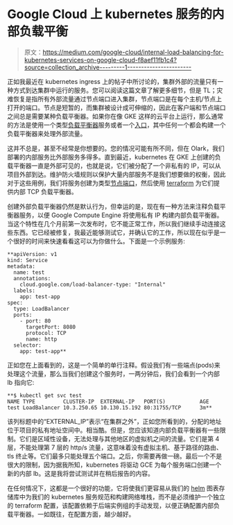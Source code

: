 # Google Cloud 上 kubernetes 服务的内部负载平衡

> 原文：<https://medium.com/google-cloud/internal-load-balancing-for-kubernetes-services-on-google-cloud-f8aef11fb1c4?source=collection_archive---------1----------------------->

正如我最近在 kubernetes ingress 上的帖子中所讨论的，集群外部的流量只有一种方式到达集群中运行的服务。您可以阅读这篇文章了解更多细节，但是 TL；灾难恢复是指所有外部流量通过节点端口进入集群，节点端口是在每个主机/节点上打开的端口。节点是短暂的，而集群被设计成可伸缩的，因此在客户端和节点端口之间总是需要某种负载平衡器。如果你在像 GKE 这样的云平台上运行，那么通常的方法是使用一个类型[负载平衡器](https://kubernetes.io/docs/concepts/services-networking/service/#type-loadbalancer)服务或者一个[入口](https://kubernetes.io/docs/concepts/services-networking/ingress/)，其中任何一个都会构建一个负载平衡器来处理外部流量。

这并不总是，甚至不经常是你想要的。您的情况可能有所不同，但在 Olark，我们部署的内部服务比外部服务多得多。直到最近，kubernetes 在 GKE 上创建的负载平衡器一直是外部可见的，也就是说，它们被分配了一个非私有的 IP，可以从项目外部到达。维护防火墙规则以保护大量内部服务不是我们想要做的权衡，因此对于这些用例，我们将服务创建为类型[节点端口](https://kubernetes.io/docs/concepts/services-networking/service/#type-nodeport)，然后使用 [terraform](https://www.terraform.io/) 为它们提供内部 TCP 负载平衡器。

创建外部负载平衡器仍然是默认行为，但幸运的是，现在有一种方法来注释负载平衡器服务，以便 Google Compute Engine 将使用私有 IP 构建内部负载平衡器。当这个特性在几个月前第一次发布时，它不能正常工作，所以我们继续手动连接这些东西。它已经被修复，我最近能够测试它，并确认它的工作，所以现在似乎是一个很好的时间来快速看看这可以为你做什么。下面是一个示例服务:

```
**apiVersion: v1
kind: Service
metadata:
  name: test
  annotations:
    cloud.google.com/load-balancer-type: "Internal"
  labels:
    app: test-app
spec:
  type: LoadBalancer
  ports:
    - port: 80
      targetPort: 8080
      protocol: TCP
      name: http
  selector:
    app: test-app**
```

正如您在上面看到的，这是一个简单的单行注释。假设我们有一些端点(pods)来处理这个流量，那么当我们创建这个服务时，一两分钟后，我们会看到一个内部 lb 指向它:

```
**$ kubectl get svc test
NAME TYPE         CLUSTER-IP  EXTERNAL-IP   PORT(S)           AGE
test LoadBalancer 10.3.250.65 10.130.15.192 80:31755/TCP      3m**
```

该列标题中的“EXTERNAL_IP”表示“在集群之外”，正如您所看到的，分配的地址位于项目的私有地址空间中。相当酷。但是，您应该知道内部负载平衡器有一些限制。它们是区域性设备，无法处理与其他地区的虚拟机之间的流量。它们是第 4 层，不能处理第 7 层的 http/s 流量，这意味着没有虚拟主机、基于路径的路由、tls 终止等。它们最多只能处理五个端口。之后，你需要再做一磅。最后一个不是很大的限制，因为据我所知，kubernetes 将驱动 GCE 为每个服务端口创建一个新的内部 lb。这是我将尝试测试并在稍后报告的内容。

在任何情况下，这都是一个很好的功能，它将使我们更容易从我们的 [helm](https://github.com/kubernetes/helm) 图表存储库中为我们的 kubernetes 服务规范和构建网络堆栈，而不是必须维护一个独立的 terraform 配置，该配置依赖于后端实例组的手动发现，以便正确配置内部负载平衡器。一如既往，在配置方面，越少越好。